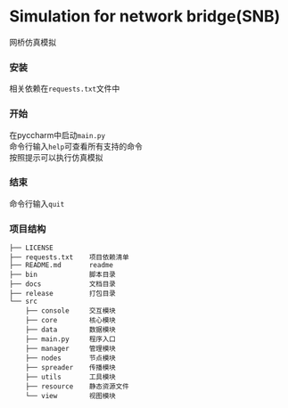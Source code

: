 # Simulation for network bridge(SNB)  
网桥仿真模拟

### 安装
相关依赖在`requests.txt`文件中

### 开始
在pyccharm中启动`main.py`  
命令行输入`help`可查看所有支持的命令  
按照提示可以执行仿真模拟

### 结束
命令行输入`quit`


### 项目结构

```
├── LICENSE
├── requests.txt    项目依赖清单
├── README.md       readme
├── bin             脚本目录
├── docs            文档目录
├── release         打包目录
└── src
    ├── console     交互模块
    ├── core        核心模块
    ├── data        数据模块
    ├── main.py     程序入口
    ├── manager     管理模块
    ├── nodes       节点模块
    ├── spreader    传播模块
    ├── utils       工具模块
    ├── resource    静态资源文件
    └── view        视图模块
```

